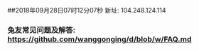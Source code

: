 ##2018年09月28日07时12分07秒 新址: 104.248.124.114
### 兔友常见问题及解答: https://github.com/wanggonging/d/blob/w/FAQ.md
